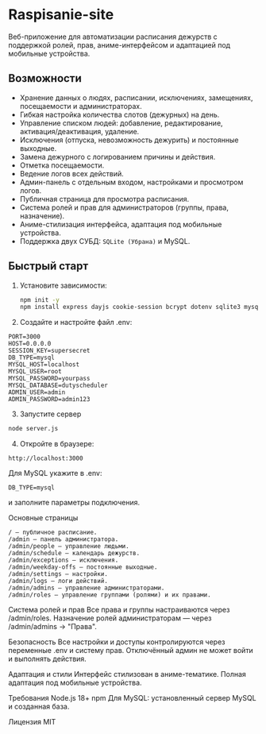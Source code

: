 # Raspisanie-site

Веб-приложение для автоматизации расписания дежурств с поддержкой ролей, прав, аниме-интерфейсом и адаптацией под мобильные устройства.

## Возможности

- Хранение данных о людях, расписании, исключениях, замещениях, посещаемости и администраторах.
- Гибкая настройка количества слотов (дежурных) на день.
- Управление списком людей: добавление, редактирование, активация/деактивация, удаление.
- Исключения (отпуска, невозможность дежурить) и постоянные выходные.
- Замена дежурного с логированием причины и действия.
- Отметка посещаемости.
- Ведение логов всех действий.
- Админ-панель с отдельным входом, настройками и просмотром логов.
- Публичная страница для просмотра расписания.
- Система ролей и прав для администраторов (группы, права, назначение).
- Аниме-стилизация интерфейса, адаптация под мобильные устройства.
- Поддержка двух СУБД: ```SQLite (Убрана)``` и MySQL.

## Быстрый старт

1. Установите зависимости:
   ```sh
   npm init -y
   npm install express dayjs cookie-session bcrypt dotenv sqlite3 mysql2
2. Создайте и настройте файл .env:

```
PORT=3000
HOST=0.0.0.0
SESSION_KEY=supersecret
DB_TYPE=mysql          
MYSQL_HOST=localhost
MYSQL_USER=root
MYSQL_PASSWORD=yourpass
MYSQL_DATABASE=dutyscheduler
ADMIN_USER=admin
ADMIN_PASSWORD=admin123
```
3. Запустите сервер

```sh
node server.js
```

4. Откройте в браузере: 

``` 
http://localhost:3000
```
Для MySQL укажите в .env:

```
DB_TYPE=mysql
```
и заполните параметры подключения.





Основные страницы
```
/ — публичное расписание.
/admin — панель администратора.
/admin/people — управление людьми.
/admin/schedule — календарь дежурств.
/admin/exceptions — исключения.
/admin/weekday-offs — постоянные выходные.
/admin/settings — настройки.
/admin/logs — логи действий.
/admin/admins — управление администраторами.
/admin/roles — управление группами (ролями) и их правами.
```


Система ролей и прав
Все права и группы настраиваются через /admin/roles.
Назначение ролей администраторам — через /admin/admins → "Права".

Безопасность
Все настройки и доступы контролируются через переменные .env и систему прав.
Отключённый админ не может войти и выполнять действия.

Адаптация и стили
Интерфейс стилизован в аниме-тематике.
Полная адаптация под мобильные устройства.



Требования
Node.js 18+
npm
Для MySQL: установленный сервер MySQL и созданная база.


Лицензия
MIT
